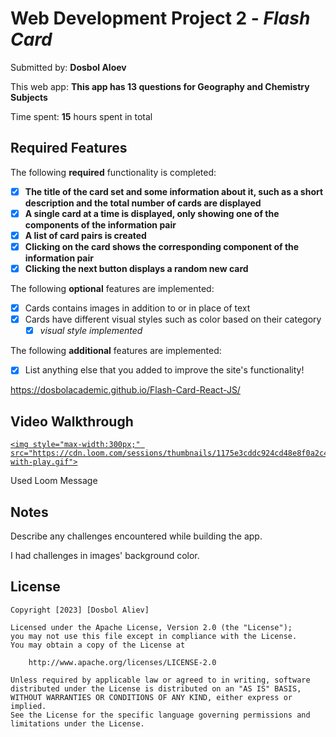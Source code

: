 # Web Development Project 2 - *Flash Card*

Submitted by: **Dosbol Aloev**

This web app: **This app has 13 questions for Geography and Chemistry Subjects**

Time spent: **15** hours spent in total

## Required Features

The following **required** functionality is completed:

- [X] **The title of the card set and some information about it, such as a short description and the total number of cards are displayed**
- [X] **A single card at a time is displayed, only showing one of the components of the information pair**
- [X] **A list of card pairs is created**
- [X] **Clicking on the card shows the corresponding component of the information pair**
- [X] **Clicking the next button displays a random new card**

The following **optional** features are implemented:

- [X] Cards contains images in addition to or in place of text
- [X] Cards have different visual styles such as color based on their category
  - [X] *visual style implemented*

The following **additional** features are implemented:

* [X] List anything else that you added to improve the site's functionality!


https://dosbolacademic.github.io/Flash-Card-React-JS/
## Video Walkthrough

<a href="https://www.loom.com/share/1175e3cddc924cd48e8f0a2c4fa25b05">

    <img style="max-width:300px;" src="https://cdn.loom.com/sessions/thumbnails/1175e3cddc924cd48e8f0a2c4fa25b05-with-play.gif">
  </a>
  
Used Loom Message
## Notes

Describe any challenges encountered while building the app.

I had challenges in images' background color.

## License

    Copyright [2023] [Dosbol Aliev]

    Licensed under the Apache License, Version 2.0 (the "License");
    you may not use this file except in compliance with the License.
    You may obtain a copy of the License at

        http://www.apache.org/licenses/LICENSE-2.0

    Unless required by applicable law or agreed to in writing, software
    distributed under the License is distributed on an "AS IS" BASIS,
    WITHOUT WARRANTIES OR CONDITIONS OF ANY KIND, either express or implied.
    See the License for the specific language governing permissions and
    limitations under the License.
